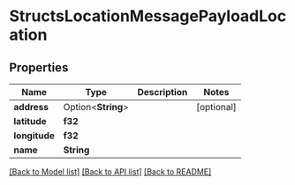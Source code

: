 # StructsLocationMessagePayloadLocation

## Properties

Name | Type | Description | Notes
------------ | ------------- | ------------- | -------------
**address** | Option<**String**> |  | [optional]
**latitude** | **f32** |  | 
**longitude** | **f32** |  | 
**name** | **String** |  | 

[[Back to Model list]](../README.md#documentation-for-models) [[Back to API list]](../README.md#documentation-for-api-endpoints) [[Back to README]](../README.md)


